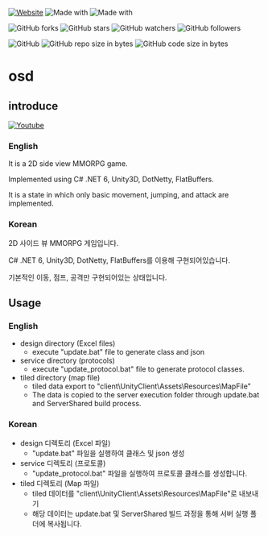 [![Website](https://img.shields.io/website-up-down-green-red/http/shields.io.svg?label=elky-essay)](https://elky84.github.io)
![Made with](https://img.shields.io/badge/made%20with-.NET6-blue.svg)
![Made with](https://img.shields.io/badge/made%20with-DotNetty-white.svg)

![GitHub forks](https://img.shields.io/github/forks/elky84/osd.svg?style=social&label=Fork)
![GitHub stars](https://img.shields.io/github/stars/elky84/osd.svg?style=social&label=Stars)
![GitHub watchers](https://img.shields.io/github/watchers/elky84/osd.svg?style=social&label=Watch)
![GitHub followers](https://img.shields.io/github/followers/elky84.svg?style=social&label=Follow)

![GitHub](https://img.shields.io/github/license/mashape/apistatus.svg)
![GitHub repo size in bytes](https://img.shields.io/github/repo-size/elky84/osd.svg)
![GitHub code size in bytes](https://img.shields.io/github/languages/code-size/elky84/osd.svg)

# osd

## introduce

[![Youtube](https://img.youtube.com/vi/NjaW4AE28ik/0.jpg)](https://www.youtube.com/watch?v=NjaW4AE28ik)

### English

It is a 2D side view MMORPG game.

Implemented using C# .NET 6, Unity3D, DotNetty, FlatBuffers.

It is a state in which only basic movement, jumping, and attack are implemented. 

### Korean

2D 사이드 뷰 MMORPG 게임입니다.

C# .NET 6, Unity3D, DotNetty, FlatBuffers를 이용해 구현되어있습니다.

기본적인 이동, 점프, 공격만 구현되어있는 상태입니다.

## Usage

### English

* design directory (Excel files)
	* execute "update.bat" file to generate class and json
* service directory (protocols)
	* execute "update_protocol.bat" file to generate protocol classes.
* tiled directory (map file)
  * tiled data export to "client\UnityClient\Assets\Resources\MapFile"
  * The data is copied to the server execution folder through update.bat and ServerShared build process. 

### Korean

* design 디렉토리 (Excel 파일)
  * "update.bat" 파일을 실행하여 클래스 및 json 생성
* service 디렉토리 (프로토콜)
  * "update_protocol.bat" 파일을 실행하여 프로토콜 클래스를 생성합니다.
* tiled 디렉토리 (Map 파일)
   * tiled 데이터를 "client\UnityClient\Assets\Resources\MapFile"로 내보내기
   * 해당 데이터는 update.bat 및 ServerShared 빌드 과정을 통해 서버 실행 폴더에 복사됩니다. 
